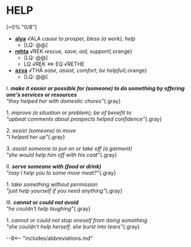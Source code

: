 # HELP

[=0% "0/8"]

+ [**alya**](https://eldamo.org/content/words/word-3743403951.html) √ALA *cause to prosper, bless (a work), help*
	+ [LQ: @@]
+ [**rehta**](https://eldamo.org/content/words/word-3286818751.html) √REK *rescue, save*; *aid, support*{.orange}
	+ [LQ: @@]
	+ LQ √REK &hArr; EQ √RETHE
+ [**azya**](https://eldamo.org/content/words/word-352020555.html) √THĀ *ease, assist, comfort*; *be helpful*{.orange}
	+ [LQ: @@]

I. ***make it easier or possible for (someone) to do something by offering one's services or resources***<br>
*"they helped her with domestic chores"*{.gray}

1\. *improve (a situation or problem); be of benefit to*<br>
*"upbeat comments about prospects helped confidence"*{.gray}

2\. *assist (someone) to move*<br>
*"I helped her up"*{.gray}

3\. *assist someone to put on or take off (a garment)*<br>
*"she would help him off with his coat"*{.gray}

II. ***serve someone with (food or drink)***<br>
*"may I help you to some more meat?"*{.gray}

1\. *take something without permission*<br>
*"just help yourself if you need anything"*{.gray}

III. ***cannot or could not avoid***<br>
*"he couldn't help laughing"*{.gray}

1\. *cannot or could not stop oneself from doing something*<br>
*"she couldn't help herself; she burst into tears"*{.gray}

--8<-- "includes/abbreviations.md"